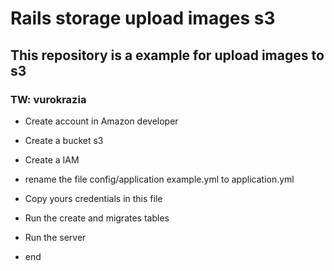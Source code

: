 # Rails storage upload images s3
## This repository is a example for upload images to s3
### TW: vurokrazia

* Create account in Amazon developer

* Create a bucket s3

* Create a IAM

* rename the file config/application example.yml to application.yml

* Copy yours credentials in this file

* Run the create and migrates tables

* Run the server

* end